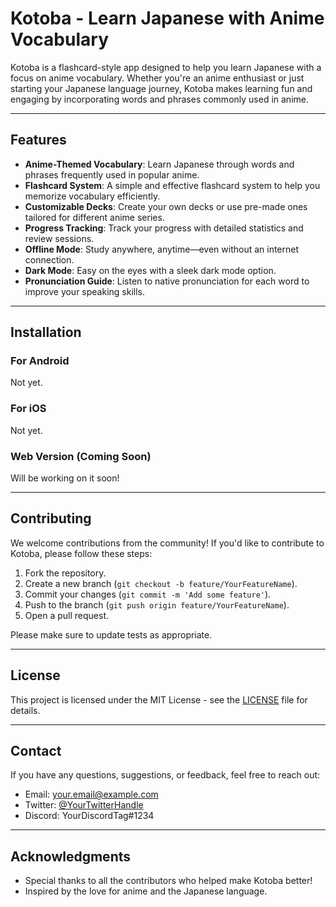 # Kotoba - Learn Japanese with Anime Vocabulary

Kotoba is a flashcard-style app designed to help you learn Japanese with a focus on anime vocabulary. Whether you're an anime enthusiast or just starting your Japanese language journey, Kotoba makes learning fun and engaging by incorporating words and phrases commonly used in anime.

---

## Features

- **Anime-Themed Vocabulary**: Learn Japanese through words and phrases frequently used in popular anime.
- **Flashcard System**: A simple and effective flashcard system to help you memorize vocabulary efficiently.
- **Customizable Decks**: Create your own decks or use pre-made ones tailored for different anime series.
- **Progress Tracking**: Track your progress with detailed statistics and review sessions.
- **Offline Mode**: Study anywhere, anytime—even without an internet connection.
- **Dark Mode**: Easy on the eyes with a sleek dark mode option.
- **Pronunciation Guide**: Listen to native pronunciation for each word to improve your speaking skills.

---

## Installation

### For Android

Not yet.

### For iOS

Not yet.

### Web Version (Coming Soon)

Will be working on it soon!

---

## Contributing

We welcome contributions from the community! If you'd like to contribute to Kotoba, please follow these steps:

1. Fork the repository.
2. Create a new branch (`git checkout -b feature/YourFeatureName`).
3. Commit your changes (`git commit -m 'Add some feature'`).
4. Push to the branch (`git push origin feature/YourFeatureName`).
5. Open a pull request.

Please make sure to update tests as appropriate.

---

## License

This project is licensed under the MIT License - see the [LICENSE](LICENSE) file for details.

---

## Contact

If you have any questions, suggestions, or feedback, feel free to reach out:

- Email: your.email@example.com
- Twitter: [@YourTwitterHandle](https://twitter.com/YourTwitterHandle)
- Discord: YourDiscordTag#1234

---

## Acknowledgments

- Special thanks to all the contributors who helped make Kotoba better!
- Inspired by the love for anime and the Japanese language.
